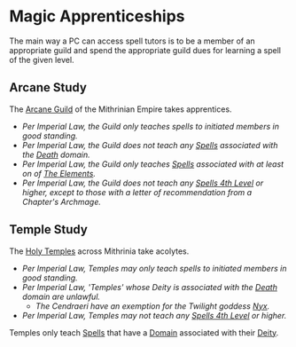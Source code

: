# Magic Apprenticeships

The main way a PC can access spell tutors is to be a member of an appropriate guild and spend the appropriate guild dues for learning a spell of the given level.

## Arcane Study

The [Arcane Guild](../../Items%20and%20Gear/Economy/Detailed%20Prices/Relevant%20Prices/Arcane%20Guild.md) of the Mithrinian Empire takes apprentices.

- *Per Imperial Law, the Guild only teaches spells to initiated members in good standing.*
- *Per Imperial Law, the Guild does not teach any [Spells](Spells.md) associated with the [Death](../Spells/Spell%20Domains/Death.md) domain.*
- *Per Imperial Law, the Guild only teaches [Spells](Spells.md) associated with at least on of [The Elements](../Spells/Spell%20Domains/Spell%20Domains.md#The%20Elements).*
- *Per Imperial Law, the Guild does not teach any [Spells 4th Level](../Spells/Spell%20Level.md) or higher, except to those with a letter of recommendation from a Chapter's Archmage.*

## Temple Study

The [Holy Temples](../../Items%20and%20Gear/Economy/Detailed%20Prices/Relevant%20Prices/Holy%20Temple.md) across Mithrinia take acolytes.

- *Per Imperial Law, Temples may only teach spells to initiated members in good standing.*
- *Per Imperial Law, 'Temples' whose Deity is associated with the [Death](../Spells/Spell%20Domains/Death.md) domain are unlawful.*
	- *The Cendraeri have an exemption for the Twilight goddess [Nyx](../Deities/Pantheons/Notable%20Mithrinian%20Deities/Nyx.md).*
- *Per Imperial Law, Temples may not teach any [Spells 4th Level](../Spells/Spell%20Level.md) or higher.*

Temples only teach [Spells](Spells.md) that have a [Domain](../Spells/Spell%20Domains/Spell%20Domains.md) associated with their [Deity](../Deities/Deities.md).
